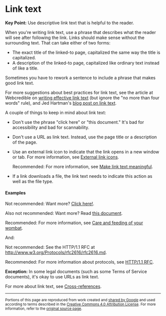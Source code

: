 # Link text

**Key Point:** Use descriptive link text that is helpful to the reader.

When you're writing link text, use a phrase that describes what the reader will
see after following the link. Links should make sense without the surrounding
text. That can take either of two forms:

- The exact title of the linked-to page, capitalized the same way the title is
  capitalized.
- A description of the linked-to page, capitalized like ordinary text instead of
  like a title.

Sometimes you have to rework a sentence to include a phrase that makes good link
text.

For more suggestions about best practices for link text, see the article at
Webcredible on
[writing effective link text](http://www.webcredible.com/blog/writing-effective-link-text/)
(but ignore the "no more than four words" rule), and Jed Hartman's
[blog post on link text](https://www.kith.org/jed/2004/12/09/link-text/).

A couple of things to keep in mind about link text:

- Don't use the phrase "click here" or "this document." It's bad for
  accessibility and bad for scannability.

- Don't use a URL as link text. Instead, use the page title or a description of
  the page.

- Use an external link icon to indicate that the link opens in a new window or
  tab. For more information, see
  [External link icons](https://wikipedia.org/wiki/Help:External_link_icons).

  Recommended: For more information, see
  [Make link text meaningful](https://www.w3.org/WAI/tips/writing/#make-link-text-meaningful).

- If a link downloads a file, the link text needs to indicate this action as
  well as the file type.

#### Examples

Not recommended: Want more? <a href="/wombats">Click here!</a>.

Also not recommended: Want more? Read <a href="/wombats">this document</a>.

Recommended: For more information, see <a href="/wombats">Care and feeding of
your wombat</a>.

And:

<!--lint disable prohibited-strings-->

Not recommended: See the HTTP/1.1 RFC at
<a href="http://www.w3.org/Protocols/rfc2616/rfc2616.md">http&#x3A;//www.w3.org/Protocols/rfc2616/rfc2616.md</a>.

<!--lint enable prohibited-strings-->

Recommended: For more information about protocols, see
<a href="http://www.w3.org/Protocols/rfc2616/rfc2616.md">HTTP/1.1 RFC</a>.

**Exception:** In some legal documents (such as some Terms of Service
documents), it's okay to use URLs as link text.

For more about link text, see [Cross-references](url-links.md).

---

<small>Portions of this page are reproduced from work created and
[shared by Google](https://developers.google.com/readme/policies/) and used
according to terms described in the
[Creative Commons 4.0 Attribution License](https://creativecommons.org/licenses/by/4.0/).
For more information, refer to the
[original source page](https://developers.google.com/style/link-text).</small>
